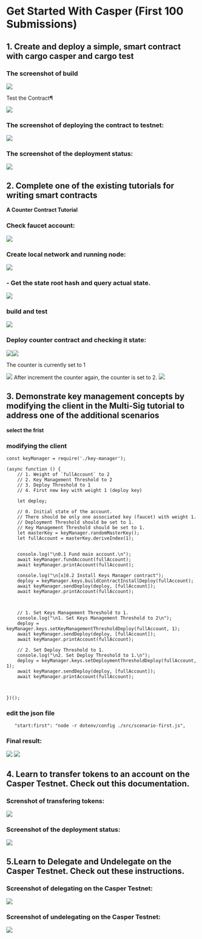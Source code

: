 # Get Started With Casper (First 100 Submissions)


## 1. Create and deploy a simple, smart contract with cargo casper and cargo test


### The screenshot of build


![](imgs/1.png)

Test the Contract¶

![](imgs/2.png)


### The screenshot of deploying the contract to testnet:


![](imgs/3.png)




### The screenshot of the deployment status:




![](imgs/4.png)
## 2. Complete one of the existing tutorials for writing smart contracts

<b>A Counter Contract Tutorial</b>

### Check faucet account:



![](imgs/5.png)
### Create local network and running node:

![](imgs/6.png)
### - Get the state root hash and query actual state.
![](imgs/7.png)



 
### build and test
![](imgs/8.png)



### Deploy counter contract and checking it state:


![](imgs/9.png)![](imgs/10.png)

The counter is currently set to 1

![](imgs/12.png)
After increment the counter again, the counter is set to 2.
![](imgs/13.png)

## 3. Demonstrate key management concepts by modifying the client in the Multi-Sig tutorial to address one of the additional scenarios
<b>select the frist</b>

### modifying the client
```
const keyManager = require('./key-manager');

(async function () {
    // 1. Weight of `fullAccount` to 2
    // 2. Key Management Threshold to 2
    // 3. Deploy Threshold to 1
    // 4. First new key with weight 1 (deploy key)

    let deploy;

    // 0. Initial state of the account.
    // There should be only one associated key (faucet) with weight 1.
    // Deployment Threshold should be set to 1.
    // Key Management Threshold should be set to 1.
    let masterKey = keyManager.randomMasterKey();
    let fullAccount = masterKey.deriveIndex(1);    


    console.log("\n0.1 Fund main account.\n");
    await keyManager.fundAccount(fullAccount);
    await keyManager.printAccount(fullAccount);
    
    console.log("\n[x]0.2 Install Keys Manager contract");
    deploy = keyManager.keys.buildContractInstallDeploy(fullAccount);
    await keyManager.sendDeploy(deploy, [fullAccount]);
    await keyManager.printAccount(fullAccount);


    
    // 1. Set Keys Management Threshold to 1.
    console.log("\n1. Set Keys Management Threshold to 2\n");
    deploy = keyManager.keys.setKeyManagementThresholdDeploy(fullAccount, 1);
    await keyManager.sendDeploy(deploy, [fullAccount]);
    await keyManager.printAccount(fullAccount);
    
    // 2. Set Deploy Threshold to 1.
    console.log("\n2. Set Deploy Threshold to 1.\n");
    deploy = keyManager.keys.setDeploymentThresholdDeploy(fullAccount, 1);
    await keyManager.sendDeploy(deploy, [fullAccount]);
    await keyManager.printAccount(fullAccount);
    

    
})();

```
### edit the json file
`    "start:first": "node -r dotenv/config ./src/scenario-first.js",
`
### Final result:
![](imgs/14.png)
![](f.png)

## 4. Learn to transfer tokens to an account on the Casper Testnet. Check out this documentation.
### Screnshot of transfering tokens:


![](imgs/15.png)
### Screenshot of the deployment status:


![](imgs/16.png)

## 5.Learn to Delegate and Undelegate on the Casper Testnet. Check out these instructions.
### Screenshot of delegating on the Casper Testnet:


![](imgs/17.png)
### Screenshot of undelegating on the Casper Testnet:


![](imgs/18.png)
